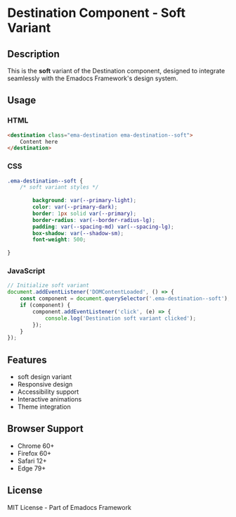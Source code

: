 # Destination Component - Soft Variant

## Description
This is the **soft** variant of the Destination component, designed to integrate seamlessly with the Emadocs Framework's design system.

## Usage

### HTML
```html
<destination class="ema-destination ema-destination--soft">
    Content here
</destination>
```

### CSS
```css
.ema-destination--soft {
    /* soft variant styles */
    
        background: var(--primary-light);
        color: var(--primary-dark);
        border: 1px solid var(--primary);
        border-radius: var(--border-radius-lg);
        padding: var(--spacing-md) var(--spacing-lg);
        box-shadow: var(--shadow-sm);
        font-weight: 500;
    
}
```

### JavaScript
```javascript
// Initialize soft variant
document.addEventListener('DOMContentLoaded', () => {
    const component = document.querySelector('.ema-destination--soft');
    if (component) {
        component.addEventListener('click', (e) => {
            console.log('Destination soft variant clicked');
        });
    }
});
```

## Features
- soft design variant
- Responsive design
- Accessibility support
- Interactive animations
- Theme integration

## Browser Support
- Chrome 60+
- Firefox 60+
- Safari 12+
- Edge 79+

## License
MIT License - Part of Emadocs Framework

